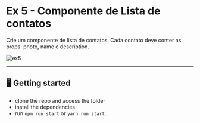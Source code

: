 # Ex 5 - Componente de Lista de contatos

Crie um componente de lista de contatos. Cada contato deve conter as props: photo, name e description.

![ex5](https://user-images.githubusercontent.com/90939371/156354607-d0970187-3278-4eb0-a4e9-fdf28a540eaa.png)

___

## 🖥️ Getting started

- clone the repo and access the folder
- install the dependencies
- run `npm run start` or `yarn run start`.

